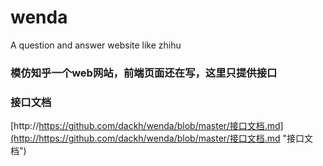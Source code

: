 # wenda
A question and answer website like zhihu 

### 模仿知乎一个web网站，前端页面还在写，这里只提供接口



### 接口文档
[http://https://github.com/dackh/wenda/blob/master/接口文档.md](http://https://github.com/dackh/wenda/blob/master/接口文档.md "接口文档")




